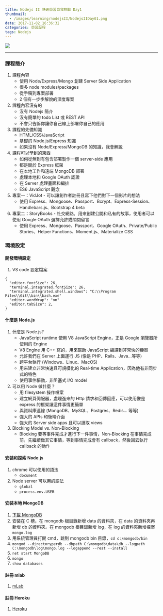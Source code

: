 ```yaml
---
title: Nodejs II 快速學習自我挑戰 Day1
thumbnail:
  - /images/learning/nodejsII/NodejsIIDay01.png
date: 2017-11-02 16:36:32
categories: 學習歷程
tags: Nodejs
---
```

<img src="/images/learning/nodejsII/NodejsIIDay01.png">

***
### 課程簡介
1. 課程內容
    - 使用 Node/Express/Mongo 創建 Server Side Application
    - 很多 node modules/packages
    - 從手稿到專案部署
    - 2 個有一步步解說的深度專案
2. 課程內容沒有的
    - 沒有 Nodejs 簡介
    - 沒有簡單的 todo List 或 REST API
    - 不會只告訴你讓你自己線上部署你自己的應用
3. 課程的先備知識
    - HTML/CSS/JavaScript
    - 基礎的 Node.js/Express 知識
    - 如果沒有 Node/Express/MongoDB 的知識，我會解說
4. 課程可以學到的東西
    - 如何從無到有包含部署製作一個 server-side 應用
    - 都是關於 Express 框架
    - 在本地工作和遠端 MongoDB 部署
    - 處理本地和 Google OAuth 認證
    - 在 Server 處理畫面和編排
    - ES6 JavaScript 觀念
5. 專案一：VidJot - 可以讓創作者註冊且寫下他們對下一個影片的想法
    - 使用 Express、Mongoose、Passport、Bcrypt、Express-Session、Handlebars.js、Bootstrap 4 beta
6. 專案二：StoryBooks - 社交網路，用來創建公開和私有的故事，使用者可以使用 Google OAuth 選擇允許或關閉留言
    - 使用 Express、Mongoose、Passport、Google OAuth、Private/Public Stories、Helper Functions、Moment.js、Materialize CSS
### 環境設定
#### 開發環境設定
1. VS code 設定檔案
```
{
  "editor.fontSize": 26,
  "terminal.integrated.fontSize": 26,
  "terminal.integrated.shell.windows": "C:\\Program Files\\Git\\bin\\bash.exe"
  "editor.wordWrap": "on"
  "editor.tabSize": 2,
}
```
#### 什麼是 Node.js
1. 什麼是 Node.js?
    - JavaScript runtime 使用 V8 JavaScript Engine，正是 Google 瀏覽器所使用的 Engine
    - V8 Engine 用 C++ 寫的，用來幫助 JavaScript 編譯到非常快的機器
    - 允許我們在 Server 上面運行 JS (像是 PHP、Rails、Java...等等)
    - 跨平台執行 (Windows、Linux、MacOS)
    - 用來建立非常快速且可規模化的 Real-time Application，因為他有非同步式的特色
    - 使用事件驅動，非阻塞式 I/O model
2. 可以用 Node 做什麼？
    - 用 filesystem 操作檔案
    - 建立網頁伺服器，處理進來的 Http 請求和回傳回應，可以使用像是 express 的框架讓這件事情更簡單
    - 與資料庫連線 (MongoDB、MySQL、Postgres、Redis... 等等)
    - 強大的 APIs 和後端介面
    - 強大的 Server side apps 且可以讀取 views
3. Blocking Model vs. Non-Blocking
    - Blocking 要等事件完成才進行下一件事情，Non-Blocking 在事情完成前，先繼續做其它事情，等到事情完成會有 callback，然後回去執行 callback 的動作
#### 安裝和探索 Node.js
1. chrome 可以使用的語法
    - `document`
2. Node server 可以用的語法
    - `global`
    - `process.env.USER`
#### 安裝本地 MongoDB
1. [下載 MongoDB](https://www.mongodb.com/download-center?jmp=nav#community)
2. 安裝在 C 槽，在 mongodb 根目錄新增 data 的資料夾，在 data 的資料夾再新增 db 的資料夾。在 mongodb 根目錄新增 log，在 log 的資料夾新增檔案 `mongo.log`
3. 用系統管理員打開 cmd，跳到 mongodb bin 目錄，`cd c:/mongodb/bin`
4. `mongod --directoryperdb --dbpath C:\mongodb\data\db --logpath C:\mongodb\log\mongo.log --logappend --rest --install`
5. `net start MongoDB`
6. `mongo`
7. `show databases`
#### 註冊 mlab
1. [mLab](https://mlab.com/)
#### 註冊 Heroku
1. [Heroku](https://www.heroku.com/)















